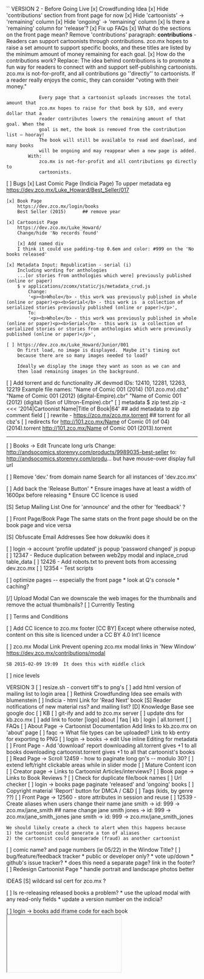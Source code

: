 ``
VERSION 2 - Before Going Live
[x] Crowdfunding Idea
    [x] Hide 'contributions' section from front page for now
    [x] Hide 'cartoonists' -> 'remaining' column
    [x] Hide 'ongoing' -> 'remaining' column
    [x] Is there a 'remaining' column for 'release'?
    [x] Fix up FAQs
        [x] What do the sections on the front page mean?
            Remove 'contributions' paragraph:
                **contributions** - Readers can support cartoonists through
                contributions. zco.mx hopes to raise a set amount to support specific
                books, and these titles are listed by the minimum amount of money
                remaining for each goal.
        [x] How do the contributions work?
            Replace:
                The idea behind contributions is to promote a fun way for readers to
                connect with and support self-publishing cartoonists. zco.mx is
                not-for-profit, and all contributions go ''directly'' to cartoonists. If
                a reader really enjoys the comic, they can consider "voting with their
                money."

                Every page that a cartoonist uploads increases the total amount that
                zco.mx hopes to raise for that book by $10, and every dollar that a
                reader contributes lowers the remaining amount of that goal. When the
                goal is met, the book is removed from the contribution list — hooray!
                The book will still be available to read and download, and many books
                will be ongoing and may reappear when a new page is added.
            With:
                zco.mx is not-for-profit and all contributions go directly to
                cartoonists.

[ ] Bugs
    [x] Last Comic Page (Indicia Page)
        To upper metadata
        eg https://dev.zco.mx/Luke_Howard/Best_Seller/017

    [x] Book Page
        https://dev.zco.mx/login/books
        Best Seller (2015)      ## remove year

    [x] Cartoonist Page
        https://dev.zco.mx/Luke_Howard/
        Change/hide 'No records found'

        [x] Add named div
        I think it could use padding-top 0.6em and color: #999 on the 'No books released'

    [x] Metadata Input: Republication - serial (i)
        Including wording for anthologies
        ...[or stories from anthologies which were] previously published (online or paper)
        $ v applications/zcomx/static/js/metadata_crud.js
            Change:
            '<p><b>Whole</b> - this work was previously published in whole (online or paper)<p><b>Serial</b> - this work is  a collection of serialized stories previously published (online or paper)</p>',
            To:
            '<p><b>Whole</b> - this work was previously published in whole (online or paper)<p><b>Serial</b> - this work is  a collection of serialized stories or stories from anthologies which were previously published (online or paper)</p>',

    [ ] https://dev.zco.mx/Luke_Howard/Junior/001
        On first load, no image is displayed.  Maybe it's timing out
        because there are so many images needed to load?

        Ideally we display the image they want as soon as we can and
        then load remaining images in the background.

[ ] Add torrent and dc functionality
    JK devmod IDs: 12410, 12281, 12263, 12219
    Example file names:
    "Name of Comic 001 (2014) (101.zco.mx).cbz"
    "Name of Comic 001 (2012) (digital-Empire).cbr"
    "Name of Comic 001 (2012) (digital) (Son of Ultron-Empire).cbr"
    [ ] metadata
        $ zip test.zip -z <<< '2014|Cartoonist Name|Title of Book|64'   ## add metadata to zip comment field
    [ ] rewrite - https://zco.mx/zco.mx.torrent         ## torrent for all cbz's
    [ ] redirects for http://101.zco.mx/Name of Comic 01 (of 04) (2014).torrent
                      http://101.zco.mx/Name of Comic 001 (2013).torrent

---
[ ] Books -> Edit
    Truncate long urls
    Change:
    http://andsocomics.storenvy.com/products/9989035-best-seller
    to:
    http://andsocomics.storenvy.com/produ...
    but have mouse-over display full url

[ ] Remove 'dev.' from domain name
    Search for all instances of 'dev.zco.mx'

[ ] Add back the 'Release Button'
    * Ensure images have at least a width of 1600px before releasing
    * Ensure CC licence is used

[S] Setup Mailing List
    One for 'announce' and the other for 'feedback' ?

[ ] Front Page/Book Page
    The same stats on the front page should be on the book page and
    vice versa

[S] Obfuscate Email Addresses
    See how dokuwiki does it

[ ] login -> account
    'profile updated' js popup
    'password changed' js popup
[ ] 12347 - Reduce duplication between web2py modal and inplace_crud table_data
[ ] 12426 - Add robots.txt to prevent bots from accessing dev.zco.mx
[ ] 12354 - Test scripts

[ ] optimize pages -- especially the front page
    * look at Q's console
    * caching?

[/] Upload Modal
    Can we downscale the web images for the thumbnails and remove the
    actual thumbnails?
    [ ] Currently Testing

[ ] Terms and Conditions

[ ] Add CC licence to zco.mx footer
                                                 [CC BY]
        Except  where  otherwise noted, content  on this
        site is licenced under a CC BY 4.0 Int'l licence

[ ] zco.mx Modal Link
    Prevent opening zco.mx modal links in 'New Window'
    https://dev.zco.mx/contributions/modal

    SB 2015-02-09 19:09  It does this with middle click

[ ] nice levels


VERSION 3
[ ] resize.sh - convert tiff's to png's
[ ] add html version of mailing list to login area
[ ] Rethink Crowdfunding Idea
    see emails with blumenstein
[ ] Indicia - html
    Link for 'Read Next' book
[S] Reader notifications of new material
    rss? and mailing list?
[D] Knowledge Base
    see google doc
[ ] KB
    [ ] git-ify and add to zco.mx server
    [ ] update dns for kb.zco.mx
    [ ] add link to footer
        [logo] about | faq | kb | login | all.torrent
    [ ] FAQs
        [ ] About Page -> Cartoonist Documentation
            Add links to kb.zco.mx on 'about' page
        [ ] faqc -> What file types can be uploaded?
            Link to kb entry for exporting to PNG
[ ] login -> books -> edit
    Use inline Editing for metadata
[ ] Front Page - Add 'download' report
    downloading all.torrent gives +1 to all books
    downloading cartoonist.torrent gives +1 to all that cartoonist's books
[ ] Read Page -> Scroll
    12459 - how to paginate long gn's -- modulo 30?
[ ] extend left/right clickable areas while in slider mode
[ ] Mature Content icon
[ ] Creator page -> Links to Cartoonist Articles/interviews?
[ ] Book page -> Links to Book Reviews ?
[ ] Check for duplicate file/book names
[ ] Url checker
[ ] login -> books page
    paginate 'released' and 'ongoing' books
[ ] Copyright material
    'Report' button for DMCA / C&D
[ ] Tags (kids, by genre ??)
[ ] Front Page -> 12560 - store attributes in session and reuse
[ ] 12539 - Create aliases when users change their name
    jane smith -> id: 999 -> zco.mx/jane_smith
    ## name change
    jane smith jones -> id: 999 -> zco.mx/jane_smith_jones
    jane smith -> id: 999 -> zco.mx/jane_smith_jones

    We should likely create a check to alert when this happens because
    1) the cartoonist could generate a ton of aliases
    2) the cartoonist could masquerade (fraud) as another cartoonist
[ ] comic name? and page numbers (ie 05/22) in the Window Title?
[ ] bug/feature/feedback tracker
    * public or developer only?
    * vote up/down
    * github's issue tracker?
    * does this need a separate page?  link in the footer?
[ ] Redesign Cartoonist Page
    * handle portrait and landscape photos better


IDEAS
[S] wildcard ssl cert for zco.mx ?

[ ] Is re-releasing released books a problem?
    * use the upload modal with any read-only fields
    * update a version number on the indicia?

[ ] login -> books
    add iframe code for each book
    <embed/>
    <iframe/>
    SB 2014-08-29 11:24  This needs more thought

[-] Guided view using Perfect Viewer ?
    The main dev, Lin Rookie (rookiestudio@gmail.com), suggests guided view is
    possible with opencv but he believes the feature is not useful and it is a
    low priority.  He said the source is closed and he does not take bounties
    towards new features.

[ ] bio and book description - wikipedia api?
    https://github.com/goldsmith/Wikipedia          ## wikipedia api

[ ] user comments? - disqus api? reddit api?
    * cartoonist chooses comments to form a digital letters page?
[ ] how best to promote micro-publishers and things like the Muster List
[ ] site for original art?
[ ] youtube/google hangout - drawing of a page live ?
[ ] RDFa-html meta
    https://wiki.creativecommons.org/Frequently_Asked_Questions#What_does_it_mean_that_Creative_Commons_licenses_are_.22machine-readable.22.3F
    http://www.w3.org/TR/html-rdfa/
[ ] RiP!: remix torrent ?
[ ] Social media links other than on the indicia ??
[ ] Read Page
    Navigate with mouse scroll as well ?
    http://geekwagon.net/projects/xkcd1190/
    h-scroll - http://danielschafferbrooklyncomics.com/books/uncategorized/all-you-need/
    2-page slider ?
``
# vim:set ft=dm:
